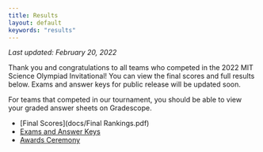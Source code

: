 ```yaml
---
title: Results
layout: default
keywords: "results"
---
```


_Last updated: February 20, 2022_

Thank you and congratulations to all teams who competed in the 2022 MIT Science Olympiad Invitational! You can view the final scores and full results below. Exams and answer keys for public release will be updated soon.

For teams that competed in our tournament, you should be able to view your graded answer sheets on Gradescope.

-   [Final Scores](docs/Final Rankings.pdf)
-   [Exams and Answer Keys](https://drive.google.com/drive/folders/1t67OdhZRW7FkenNQUKV7svAGme3j5lVG?usp=sharing)
-   [Awards Ceremony](https://youtu.be/9cz-fXTzkPs)
